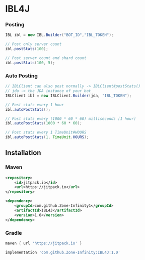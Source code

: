 # IBL4J

### Posting

```java
IBL ibl = new IBL.Builder("BOT_ID","IBL_TOKEN");

// Post only server count
ibl.postStats(100);

// Post server count and shard count
ibl.postStats(100, 5);
```

### Auto Posting
```java
// IBLClient can also post normally -> IBLClient#postStats()
// jda -> the JDA instance of your bot
IBLClient ibl = new IBLClient.Builder(jda, "IBL_TOKEN");

// Post stats every 1 hour
ibl.autoPostStats();

// Post stats every (1000 * 60 * 60) milliseconds [1 hour]
ibl.autoPostStats(1000 * 60 * 60);

// Post stats every 1 TimeUnit#HOURS
ibl.autoPostStats(1, TimeUnit.HOURS);
```

## Installation
### Maven
```xml
<repository>
    <id>jitpack.io</id>
    <url>https://jitpack.io</url>
</repository>
```
```xml
<dependency>
    <groupId>com.github.Zone-Infinity1</groupId>
    <artifactId>IBL4J</artifactId>
    <version>1.0</version>
</dependency>
```
### Gradle
```gradle
maven { url 'https://jitpack.io' }
```
```gradle
implementation 'com.github.Zone-Infinity:IBL4J:1.0'
```

